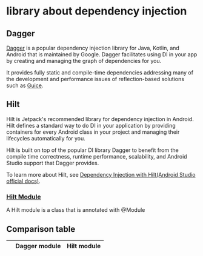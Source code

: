 # library about dependency injection
## Dagger
[Dagger](https://dagger.dev/) is a popular dependency injection library for Java, Kotlin, and Android that is maintained by Google. Dagger facilitates using DI in your app by creating and managing the graph of dependencies for you. 

It provides fully static and compile-time dependencies addressing many of the development and performance issues of reflection-based solutions such as [Guice](https://en.wikipedia.org/wiki/Google_Guice).

## Hilt
Hilt is Jetpack's recommended library for dependency injection in Android. Hilt defines a standard way to do DI in your application by providing containers for every Android class in your project and managing their lifecycles automatically for you.

Hilt is built on top of the popular DI library Dagger to benefit from the compile time correctness, runtime performance, scalability, and Android Studio support that Dagger provides.

To learn more about Hilt, see [Dependency Injection with Hilt(Android Studio official docs)](https://developer.android.com/training/dependency-injection/hilt-android).

### [Hilt Module](https://developer.android.com/training/dependency-injection/hilt-android#hilt-modules)
A Hilt module is a class that is annotated with @Module

## Comparison table

| | Dagger module | Hilt module |
| - | ----------- | ----------- |
